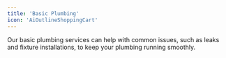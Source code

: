 ```yaml
---
title: 'Basic Plumbing'
icon: 'AiOutlineShoppingCart'
---
```


Our basic plumbing services can help with common issues, such as leaks and fixture installations, to keep your plumbing running smoothly.
